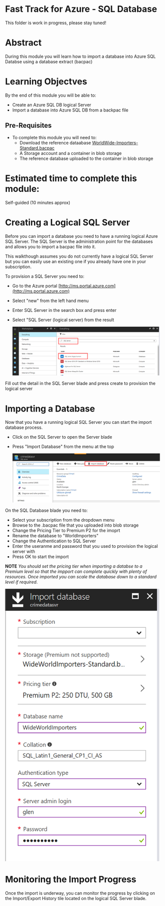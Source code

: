 # Fast Track for Azure - SQL Database

This folder is work in progress, please stay tuned! 

# Abstract

During this module you will learn how to import a database into Azure SQL Databse using a database extract (bacpac)

# Learning Objectves

By the end of this module you will be able to:

* Create an Azure SQL DB logical Server
* Import a database into Azure SQL DB from a backpac file

## Pre-Requisites

* To complete this module you will need to:
    * Download the reference dataabase [WorldWide-Importers-Standard.bacpac](https://github.com/Microsoft/sql-server-samples/releases/download/wide-world-importers-v1.0/WideWorldImporters-Standard.bacpac)
    * A Storage account and a container in blob storage
    * The reference database uploaded to the container in blob storage

# Estimated time to complete this module:
Self-guided (10 minutes approx)

    
# Creating a Logical SQL Server

Before you can import a database you need to have a running logical Azure SQL Server.  The SQL Server is the administration point for the databases and allows you to import a bacpac file into it.  

This walkthough assumes you do not currently have a logical SQL Server but you can easily use an existing one if you already have one in your subscription.

To provision a SQL Server you need to:

* Go to the Azure portal [http://ms.portal.azure.com](http://ms.portal.azure.com)
* Select "new" from the left hand menu
* Enter SQL Server in the search box and press enter
* Select "SQL Server (logical server) from the result

    ![Screenshot](/Images/SQLDB-New-SQLDB-Server.PNG)

Fill out the detail in the SQL Server blade and press create to provision the logical server

# Importing a Database

Now that you have a running logical SQL Server you can start the import database process. 

* Click on the SQL Server to open the Server blade
* Press "Import Database" from the menu at the top

    ![Screenshot](/Images/SQLDB-Import-SQLDB.PNG)

On the SQL Database blade you need to:

* Select your subscription from the dropdown menu
* Browse to the .bacpac file that you uploaded into blob storage
* Change the Pricing Tier to Premium P2 for the imoprt
* Rename the database to "WorldImporters"
* Change the Authentication to SQL Server
* Enter the useranme and password that you used to provision the logical server with
* Press OK to start the import

**NOTE** *You should set the pricing tier when importing a databse to a Premium level so that the impport can complete quickly with plenty of resources.  Once imported you can scale the database down to a standard level if required*.

![Screenshot](/Images/SQLDB-Import-DB-Options.PNG)

# Monitoring the Import Progress

Once the import is underway, you can monitor the progress by clicking on the Import/Export History tile located on the logical SQL Server blade.




